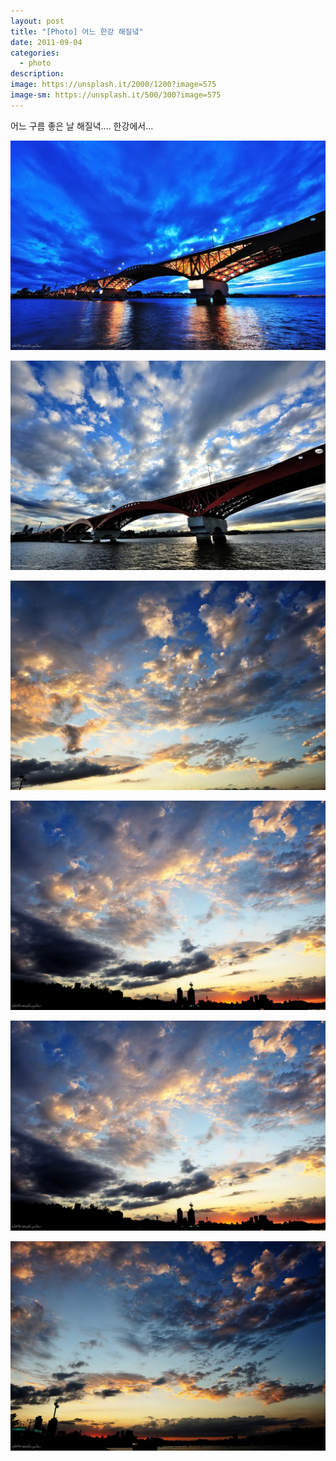 ```yaml
---
layout: post
title: "[Photo] 어느 한강 해질녘"
date: 2011-09-04
categories:
  - photo
description: 
image: https://unsplash.it/2000/1200?image=575
image-sm: https://unsplash.it/500/300?image=575
---
```


어느 구름 좋은 날 해질녁.... 한강에서...

![img](https://raw.githubusercontent.com/tkhwang/tkhwang-etc/master/img/2011/DSC_1188.JPG)

<!--more--> 

![img](https://raw.githubusercontent.com/tkhwang/tkhwang-etc/master/img/2011/20110918234243_dsc_1159.JPG)

![img](https://raw.githubusercontent.com/tkhwang/tkhwang-etc/master/img/2011/20110904201024_dsc_0945.JPG)

![img](https://raw.githubusercontent.com/tkhwang/tkhwang-etc/master/img/2011/20110904201040_dsc_0946.JPG)

![img](https://raw.githubusercontent.com/tkhwang/tkhwang-etc/master/img/2011/20110904201040_dsc_0946.JPG)

![img](https://raw.githubusercontent.com/tkhwang/tkhwang-etc/master/img/2011/DSC_0950.JPG)




